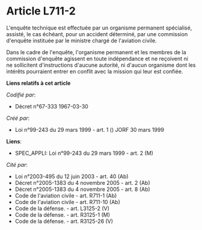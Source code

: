 # Article L711-2

L'enquête technique est effectuée par un organisme permanent spécialisé, assisté, le cas échéant, pour un accident déterminé,
par une commission d'enquête instituée par le ministre chargé de l'aviation civile.

Dans le cadre de l'enquête, l'organisme permanent et les membres de la commission d'enquête agissent en toute indépendance et
ne reçoivent ni ne sollicitent d'instructions d'aucune autorité, ni d'aucun organisme dont les intérêts pourraient entrer en
conflit avec la mission qui leur est confiée.

**Liens relatifs à cet article**

_Codifié par_:

  - Décret n°67-333 1967-03-30

_Créé par_:

  - Loi n°99-243 du 29 mars 1999 - art. 1 () JORF 30 mars 1999

**Liens**:

  - SPEC_APPLI: Loi n°99-243 du 29 mars 1999 - art. 2 (M)

_Cité par_:

  - Loi n°2003-495 du 12 juin 2003 - art. 40 (Ab)
  - Décret n°2005-1383 du 4 novembre 2005 - art. 2 (Ab)
  - Décret n°2005-1383 du 4 novembre 2005 - art. 8 (Ab)
  - Code de l'aviation civile - art. R711-1 (Ab)
  - Code de l'aviation civile - art. R711-10 (Ab)
  - Code de la défense. - art. L3125-2 (V)
  - Code de la défense. - art. R3125-1 (M)
  - Code de la défense. - art. R3125-26 (V)
